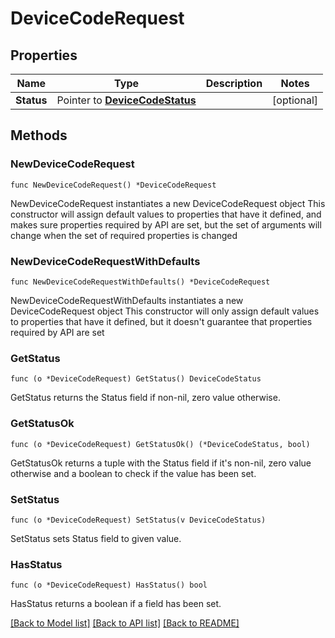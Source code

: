 # DeviceCodeRequest

## Properties

Name | Type | Description | Notes
------------ | ------------- | ------------- | -------------
**Status** | Pointer to [**DeviceCodeStatus**](DeviceCodeStatus.md) |  | [optional] 

## Methods

### NewDeviceCodeRequest

`func NewDeviceCodeRequest() *DeviceCodeRequest`

NewDeviceCodeRequest instantiates a new DeviceCodeRequest object
This constructor will assign default values to properties that have it defined,
and makes sure properties required by API are set, but the set of arguments
will change when the set of required properties is changed

### NewDeviceCodeRequestWithDefaults

`func NewDeviceCodeRequestWithDefaults() *DeviceCodeRequest`

NewDeviceCodeRequestWithDefaults instantiates a new DeviceCodeRequest object
This constructor will only assign default values to properties that have it defined,
but it doesn't guarantee that properties required by API are set

### GetStatus

`func (o *DeviceCodeRequest) GetStatus() DeviceCodeStatus`

GetStatus returns the Status field if non-nil, zero value otherwise.

### GetStatusOk

`func (o *DeviceCodeRequest) GetStatusOk() (*DeviceCodeStatus, bool)`

GetStatusOk returns a tuple with the Status field if it's non-nil, zero value otherwise
and a boolean to check if the value has been set.

### SetStatus

`func (o *DeviceCodeRequest) SetStatus(v DeviceCodeStatus)`

SetStatus sets Status field to given value.

### HasStatus

`func (o *DeviceCodeRequest) HasStatus() bool`

HasStatus returns a boolean if a field has been set.


[[Back to Model list]](../README.md#documentation-for-models) [[Back to API list]](../README.md#documentation-for-api-endpoints) [[Back to README]](../README.md)


